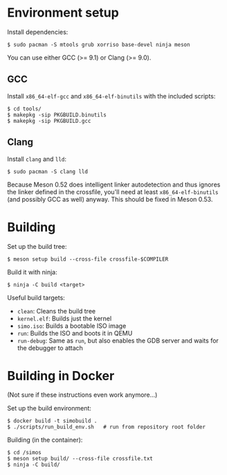 # Environment setup
Install dependencies:
```
$ sudo pacman -S mtools grub xorriso base-devel ninja meson
```

You can use either GCC (>= 9.1) or Clang (>= 9.0).

## GCC
Install `x86_64-elf-gcc` and `x86_64-elf-binutils` with the included scripts:
```
$ cd tools/
$ makepkg -sip PKGBUILD.binutils
$ makepkg -sip PKGBUILD.gcc
```

## Clang
Install `clang` and `lld`:
```
$ sudo pacman -S clang lld
```
Because Meson 0.52 does intelligent linker autodetection and thus ignores the linker
defined in the crossfile, you'll need at least `x86_64-elf-binutils` (and possibly GCC as well)
anyway. This should be fixed in Meson 0.53.

# Building
Set up the build tree:
```
$ meson setup build --cross-file crossfile-$COMPILER
```

Build it with ninja:
```
$ ninja -C build <target>
```

Useful build targets:
* `clean`: Cleans the build tree
* `kernel.elf`: Builds just the kernel
* `simo.iso`: Builds a bootable ISO image
* `run`: Builds the ISO and boots it in QEMU
* `run-debug`: Same as `run`, but also enables the GDB server and waits for the debugger to attach

# Building in Docker
(Not sure if these instructions even work anymore...)

Set up the build environment:
```
$ docker build -t simobuild .
$ ./scripts/run_build_env.sh   # run from repository root folder
```

Building (in the container):
```
$ cd /simos
$ meson setup build/ --cross-file crossfile.txt
$ ninja -C build/
```
